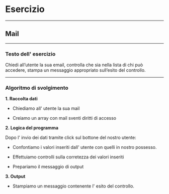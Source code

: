 # Esercizio 

---

## Mail

---

### Testo dell' esercizio

Chiedi all’utente la sua email,
controlla che sia nella lista di chi può accedere,
stampa un messaggio appropriato sull’esito del controllo.

---

### Algoritmo di svolgimento

**1. Raccolta dati**

- Chiediamo all' utente la sua mail

- Creiamo un array con mail sventi diritti di accesso

**2. Logica del programma**

Dopo l' invio dei dati tramite click sul bottone del nostro utente:

- Confontiamo i valori inseriti dall' utente con quelli in nostro possesso.

- Effettuiamo controlli sulla corretezza dei valori inseriti

- Prepariamo il messaggio di output

**3. Output**

- Stampiamo un messaggio contenente l' esito del controllo.


